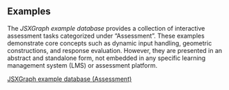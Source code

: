 ## Examples

The _JSXGraph example database_ provides a collection of interactive assessment tasks categorized under “Assessment”. 
These examples demonstrate core concepts such as dynamic input handling, geometric constructions, and response evaluation. 
However, they are presented in an abstract and standalone form, not embedded in any specific learning management system (LMS) or assessment platform. 

[JSXGraph example database (Assessment)](/share)
